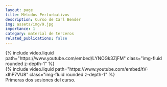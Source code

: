 ```yaml
---
layout: page
title: Métodos Perturbativos
description: Curso de Carl Bender
img: assets/img/9.jpg
importance: 1
category: material de terceros
related_publications: false
---
```


<div class="row mt-3">
    <div class="col-sm mt-3 mt-md-0">
        {% include video.liquid path="https://www.youtube.com/embed/LYNOGk3ZjFM" class="img-fluid rounded z-depth-1" %}
    </div>
    <div class="col-sm mt-3 mt-md-0">
        {% include video.liquid path="https://www.youtube.com/embed/tV-xIhP7VU8" class="img-fluid rounded z-depth-1" %}
    </div>
</div>
<div class="caption">
    Primeras dos sesiones del curso.
</div>
